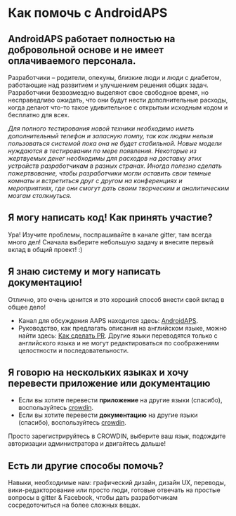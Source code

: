 # Как помочь с AndroidAPS

## AndroidAPS работает полностью на добровольной основе и не имеет оплачиваемого персонала.

Разработчики – родители, опекуны, близкие люди и люди с диабетом, работающие над развитием и улучшением решения общих задач. Разработчики безвозмездно выделяют свое свободное время, но несправедливо ожидать, что они будут нести дополнительные расходы, когда делают что-то такое удивительное с открытым исходным кодом и бесплатно для всех.

*Для полного тестирования новой техники необходимо иметь дополнительный телефон и запасную помпу, так как людям нельзя пользоваться системой пока она не будет стабильной. Новые модели нуждаются в тестировании по мере появления. Некоторые из жертвуемых денег необходимы для расходов на доставку этих устройств разработчикам в разных странах. Иногда полезно сделать пожертвование, чтобы разработчики могли оставить свои темные комнаты и встретиться друг с другом на конференциях и мероприятиях, где они смогут дать своим творческим и аналитическим мозгам столкнуться.*

## Я могу написать код! Как принять участие?

Ура! Изучите проблемы, поспрашивайте в канале gitter, там всегда много дел! Сначала выберите небольшую задачу и внесите первый вклад в общий проект! :)

## Я знаю систему и могу написать документацию!

Отлично, это очень ценится и это хороший способ внести свой вклад в общее дело!

* Канал для обсуждения AAPS находится здесь: [AndroidAPS](https://discord.gg/4fQUWHZ4Mw). 
* Руководство, как предлагать описания на английском языке, можно найти здесь: [Как сделать PR](../make-a-PR.md). Другие языки переводятся только с английского языка и не могут редактироваться по соображениям целостности и последовательности.

## Я говорю на нескольких языках и хочу перевести приложение или документацию

* Если вы хотите перевести **приложение** на другие языки (спасибо), воспользуйтесь [crowdin](https://crowdin.com/project/androidaps).
* Если вы хотите перевести **документацию** на другие языки (спасибо), воспользуйтесь [crowdin](https://crowdin.com/project/androidapsdocs). 

Просто зарегистрируйтесь в CROWDIN, выберите ваш язык, подождите авторизации администратора и двигайтесь дальше!

## Есть ли другие способы помочь?

Навыки, необходимые нам: графический дизайн, дизайн UX, переводы, вики-редакторование или просто люди, готовые отвечать на простые вопросы в gitter & Facebook, чтобы дать разработчикам сосредоточиться на более сложных вещах.